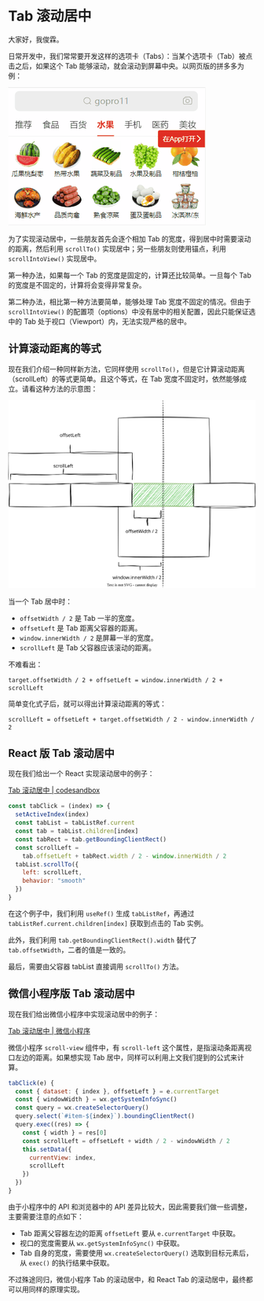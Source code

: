# Tab 滚动居中

大家好，我俊霖。

日常开发中，我们常常要开发这样的选项卡（Tabs）：当某个选项卡（Tab）被点击之后，如果这个 Tab 能够滚动，就会滚动到屏幕中央。以网页版的拼多多为例：

![](./img/01-tab-scroll-to-center.gif)

为了实现滚动居中，一些朋友首先会逐个相加 Tab 的宽度，得到居中时需要滚动的距离，然后利用 `scrollTo()` 实现居中；另一些朋友则使用锚点，利用 `scrollIntoView()` 实现居中。

第一种办法，如果每一个 Tab 的宽度是固定的，计算还比较简单。一旦每个 Tab 的宽度是不固定的，计算将会变得非常复杂。

第二种办法，相比第一种方法要简单，能够处理 Tab 宽度不固定的情况。但由于 `scrollIntoView()` 的配置项（options）中没有居中的相关配置，因此只能保证选中的 Tab 处于视口（Viewport）内，无法实现严格的居中。

## 计算滚动距离的等式

现在我们介绍一种同样新方法，它同样使用 `scrollTo()`，但是它计算滚动距离（scrollLeft）的等式更简单。且这个等式，在 Tab 宽度不固定时，依然能够成立。请看这种方法的示意图：

![](https://raw.githubusercontent.com/lijunlin2022/draw.io/main/2023-08-04-scroll-to-center.drawio.svg)

当一个 Tab 居中时：

- `offsetWidth / 2` 是 Tab 一半的宽度。
- `offsetLeft` 是 Tab 距离父容器的距离。
- `window.innerWidth / 2` 是屏幕一半的宽度。
- `scrollLeft` 是 Tab 父容器应该滚动的距离。

不难看出：

```
target.offsetWidth / 2 + offsetLeft = window.innerWidth / 2 + scrollLeft
```

简单变化式子后，就可以得出计算滚动距离的等式：

```
scrollLeft = offsetLeft + target.offsetWidth / 2 - window.innerWidth / 2
```

## React 版 Tab 滚动居中

现在我们给出一个 React 实现滚动居中的例子：

[Tab 滚动居中 | codesandbox](https://codesandbox.io/s/center-the-scrollable-tab-using-scrollto-22939z)

```jsx
const tabClick = (index) => {
  setActiveIndex(index)
  const tabList = tabListRef.current
  const tab = tabList.children[index]
  const tabRect = tab.getBoundingClientRect()
  const scrollLeft =
    tab.offsetLeft + tabRect.width / 2 - window.innerWidth / 2
  tabList.scrollTo({
    left: scrollLeft,
    behavior: "smooth"
  })
}
```

在这个例子中，我们利用 `useRef()` 生成 `tabListRef`，再通过 `tabListRef.current.children[index]` 获取到点击的 Tab 实例。

此外，我们利用 `tab.getBoundingClientRect().width` 替代了 `tab.offsetWidth`，二者的值是一致的。

最后，需要由父容器 tabList 直接调用 `scrollTo()` 方法。

## 微信小程序版 Tab 滚动居中

现在我们给出微信小程序中实现滚动居中的例子：

[Tab 滚动居中 | 微信小程序](https://developers.weixin.qq.com/s/npBjVpmj7XKc)

微信小程序 `scroll-view` 组件中，有 `scroll-left` 这个属性，是指滚动条距离视口左边的距离。如果想实现 Tab 居中，同样可以利用上文我们提到的公式来计算。

```js
tabClick(e) {
  const { dataset: { index }, offsetLeft } = e.currentTarget
  const { windowWidth } = wx.getSystemInfoSync()
  const query = wx.createSelectorQuery()
  query.select(`#item-${index}`).boundingClientRect()
  query.exec((res) => {
    const { width } = res[0]
    const scrollLeft = offsetLeft + width / 2 - windowWidth / 2
    this.setData({
      currentView: index,
      scrollLeft
    })
  })
}
```

由于小程序中的 API 和浏览器中的 API 差异比较大，因此需要我们做一些调整，主要需要注意的点如下：

- Tab 距离父容器左边的距离 `offsetLeft` 要从 `e.currentTarget` 中获取。
- 视口的宽度需要从 `wx.getSystemInfoSync()` 中获取。
- Tab 自身的宽度，需要使用 `wx.createSelectorQuery()` 选取到目标元素后，从 `exec()` 的执行结果中获取。

不过殊途同归，微信小程序 Tab 的滚动居中，和 React Tab 的滚动居中，最终都可以用同样的原理实现。
